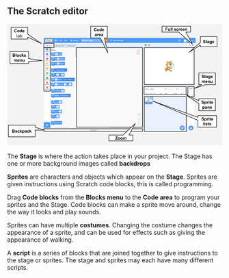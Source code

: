 ## The Scratch editor

![Scratch resize code blocks](images/scratch-interface.png)

The **Stage** is where the action takes place in your project. The Stage has one or more background images called **backdrops** 

**Sprites** are characters and objects which appear on the **Stage**. Sprites are given instructions using Scratch code blocks, this is called programming. 

Drag **Code blocks** from the **Blocks menu** to the **Code area** to program your sprites and the Stage. Code blocks can make a sprite move around, change the way it looks and play sounds. 

Sprites can have multiple **costumes**. Changing the costume changes the appearance of a sprite, and can be used for effects such as giving the appearance of walking. 

A **script** is a series of blocks that are joined together to give instructions to the stage or sprites. The stage and sprites may each have many different scripts. 

